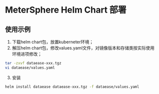 # MeterSphere Helm Chart 部署

## 使用示例
1. 下载helm chart包，放置kuberneter环境；
2. 解压helm chart包，修改values.yaml文件，对镜像版本和存储类按实际使用环境进项修改；
```bash
tar -zxvf dataease-xxx.tgz
vi dataease/values.yaml
```
3. 安装
```bash
helm install dataease dataease-xxx.tgz -f dataease/values.yaml
```
